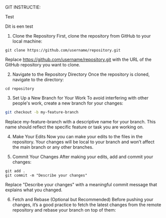 GIT INSTRUCTIE:

Test

Dit is een test

1. Clone the Repository
First, clone the repository from GitHub to your local machine:
```
git clone https://github.com/username/repository.git
```
Replace https://github.com/username/repository.git with the URL of the GitHub repository you want to clone.

2. Navigate to the Repository Directory
Once the repository is cloned, navigate to the directory:
```
cd repository
```

3. Set Up a New Branch for Your Work
To avoid interfering with other people's work, create a new branch for your changes:
```bash
git checkout -b my-feature-branch
```
Replace my-feature-branch with a descriptive name for your branch. This name should reflect the specific feature or task you are working on.

4. Make Your Edits
Now you can make your edits to the files in the repository. Your changes will be local to your branch and won’t affect the main branch or any other branches.

5. Commit Your Changes
After making your edits, add and commit your changes:
```
git add .
git commit -m "Describe your changes"
```
Replace "Describe your changes" with a meaningful commit message that explains what you changed.

6. Fetch and Rebase (Optional but Recommended)
Before pushing your changes, it’s a good practice to fetch the latest changes from the remote repository and rebase your branch on top of them:
```
